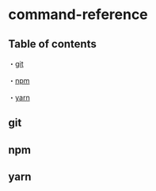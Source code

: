 # command-reference

## Table of contents

・[git](#git)

・[npm](#npm)

・[yarn](#yarn)

## git

## npm

## yarn
